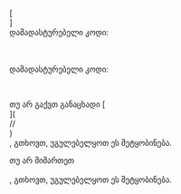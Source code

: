 [<br host>]<br action>დამადასტურებელი კოდი:<br code>

<br url><br action>დამადასტურებელი კოდი:

<br code>

თუ არ გაქვთ განაცხადი [<br host>](<br protocol>//<br host>)<br action>, გთხოვთ, უგულებელყოთ ეს შეტყობინება.

თუ არ მიმართეთ<br url><br action>, გთხოვთ, უგულებელყოთ ეს შეტყობინება.
